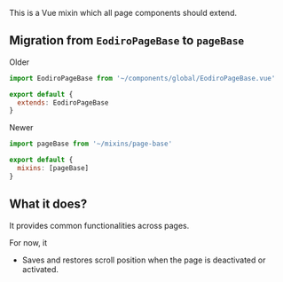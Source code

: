 This is a Vue mixin which all page components should extend.

## Migration from `EodiroPageBase` to `pageBase`

Older
```js
import EodiroPageBase from '~/components/global/EodiroPageBase.vue'

export default {
  extends: EodiroPageBase
}
```

Newer
```js
import pageBase from '~/mixins/page-base'

export default {
  mixins: [pageBase]
}
```

## What it does?
It provides common functionalities across pages.

For now, it

- Saves and restores scroll position when the page is deactivated or activated.